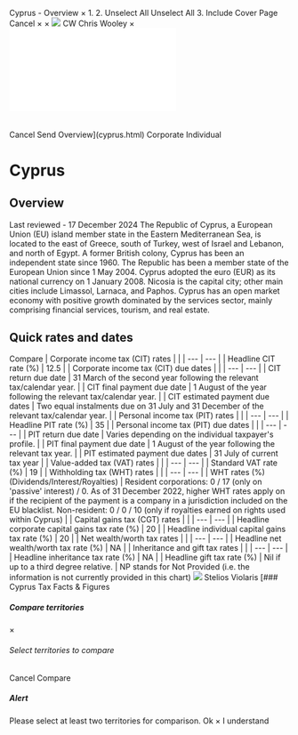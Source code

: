 Cyprus - Overview
×
1.
2.
Unselect All
Unselect All
3.
Include Cover Page
Cancel
×
×
![](-/media/world-wide-tax-summaries/attachments/global---chris-wooley.ashx%3Frev=ac5e5f3223b34096b1afc2a6009c7320&revision=ac5e5f32-23b3-4096-b1af-c2a6009c7320&hash=859B7ADC84DC2CBEC9760E9E6EE7DE6D0A8BFCDF)
CW
Chris Wooley
×
![](cyprus.html)
######
Cancel
Send
Overview](cyprus.html)
Corporate
Individual
# Cyprus
## Overview
Last reviewed - 17 December 2024
The Republic of Cyprus, a European Union (EU) island member state in the Eastern Mediterranean Sea, is located to the east of Greece, south of Turkey, west of Israel and Lebanon, and north of Egypt. A former British colony, Cyprus has been an independent state since 1960. The Republic has been a member state of the European Union since 1 May 2004. Cyprus adopted the euro (EUR) as its national currency on 1 January 2008. Nicosia is the capital city; other main cities include Limassol, Larnaca, and Paphos.
Cyprus has an open market economy with positive growth dominated by the services sector, mainly comprising financial services, tourism, and real estate.
## Quick rates and dates
Compare
| Corporate income tax (CIT) rates | |
| --- | --- |
| Headline CIT rate (%) | 12.5 |
| Corporate income tax (CIT) due dates | |
| --- | --- |
| CIT return due date | 31 March of the second year following the relevant tax/calendar year. |
| CIT final payment due date | 1 August of the year following the relevant tax/calendar year. |
| CIT estimated payment due dates | Two equal instalments due on 31 July and 31 December of the relevant tax/calendar year. |
| Personal income tax (PIT) rates | |
| --- | --- |
| Headline PIT rate (%) | 35 |
| Personal income tax (PIT) due dates | |
| --- | --- |
| PIT return due date | Varies depending on the individual taxpayer's profile. |
| PIT final payment due date | 1 August of the year following the relevant tax year. |
| PIT estimated payment due dates | 31 July of current tax year |
| Value-added tax (VAT) rates | |
| --- | --- |
| Standard VAT rate (%) | 19 |
| Withholding tax (WHT) rates | |
| --- | --- |
| WHT rates (%) (Dividends/Interest/Royalties) | Resident corporations: 0 / 17 (only on 'passive' interest) / 0. As of 31 December 2022, higher WHT rates apply on if the recipient of the payment is a company in a jurisdiction included on the EU blacklist.  Non-resident: 0 / 0 / 10 (only if royalties earned on rights used within Cyprus) |
| Capital gains tax (CGT) rates | |
| --- | --- |
| Headline corporate capital gains tax rate (%) | 20 |
| Headline individual capital gains tax rate (%) | 20 |
| Net wealth/worth tax rates | |
| --- | --- |
| Headline net wealth/worth tax rate (%) | NA |
| Inheritance and gift tax rates | |
| --- | --- |
| Headline inheritance tax rate (%) | NA |
| Headline gift tax rate (%) | Nil if up to a third degree relative. |
NP stands for Not Provided (i.e. the information is not currently provided in this chart)
![](-/media/world-wide-tax-summaries/attachments/cyprus---stelios_violaris.ashx%3Frev=061a2a1e254e4d29a712e433dc3e024a&revision=061a2a1e-254e-4d29-a712-e433dc3e024a&hash=7CCF2CE6C6919A9E55BC3B25479D45FF2C508357)
Stelios Violaris
[### Cyprus Tax Facts & Figures
##### Compare territories
×
###### Select territories to compare
#####
Cancel
Compare
##### Alert
Please select at least two territories for comparison.
Ok
×
I understand